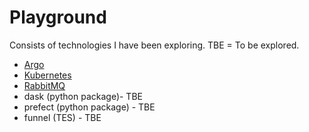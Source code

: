 # Playground

Consists of technologies I have been exploring.  TBE = To be explored.

- [Argo](https://thomasyu888.github.io/playground/argo/)
- [Kubernetes](https://thomasyu888.github.io/playground/kubernetes/)
- [RabbitMQ](https://thomasyu888.github.io/playground/rabbitmq/)
- dask (python package)- TBE
- prefect (python package) - TBE
- funnel (TES) - TBE